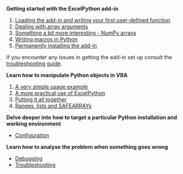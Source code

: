 **Getting started with the ExcelPython add-in**

1. [Loading the add-in and writing your first user-defined function](tutorials/Addin01.md)
1. [Dealing with array arguments](tutorials/Addin02.md)
1. [Something a bit more interesting - NumPy arrays](tutorials/Addin03.md)
1. [Writing macros in Python](tutorials/Addin04.md)
1. [Permanently installing the add-in](tutorials/Addin05.md)

If you encounter any issues in getting the add-in set up consult the [troubleshooting guide](tutorials/AddinTrouble.md).

**Learn how to manipulate Python objects in VBA**

1. [A very simple usage example](tutorials/Usage01.md)
2. [A more practical use of ExcelPython](tutorials/Usage02.md)
3. [Putting it all together](tutorials/Usage03.md)
4. [Ranges, lists and SAFEARRAYs](tutorials/Usage04.md)

**Delve deeper into how to target a particular Python installation and working environment**

* [Configuration](tutorials/Configuration01.md)

**Learn how to analyse the problem when something goes wrong**

* [Debugging](tutorials/Debugging01.md)
* [Troubleshooting](tutorials/Troubleshooting01.md)
